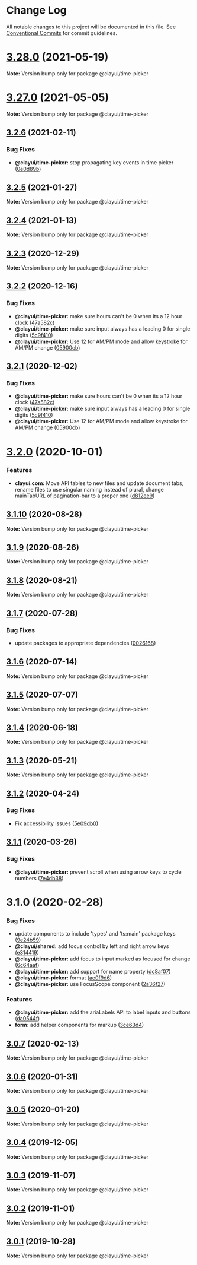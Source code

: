 # Change Log

All notable changes to this project will be documented in this file.
See [Conventional Commits](https://conventionalcommits.org) for commit guidelines.

# [3.28.0](https://github.com/liferay/clay/compare/v3.27.0...v3.28.0) (2021-05-19)

**Note:** Version bump only for package @clayui/time-picker

# [3.27.0](https://github.com/liferay/clay/compare/v3.26.0...v3.27.0) (2021-05-05)

**Note:** Version bump only for package @clayui/time-picker

## [3.2.6](https://github.com/liferay/clay/compare/@clayui/time-picker@3.2.5...@clayui/time-picker@3.2.6) (2021-02-11)

### Bug Fixes

-   **@clayui/time-picker:** stop propagating key events in time picker ([0e0d89b](https://github.com/liferay/clay/commit/0e0d89b))

## [3.2.5](https://github.com/liferay/clay/compare/@clayui/time-picker@3.2.4...@clayui/time-picker@3.2.5) (2021-01-27)

**Note:** Version bump only for package @clayui/time-picker

## [3.2.4](https://github.com/liferay/clay/compare/@clayui/time-picker@3.2.3...@clayui/time-picker@3.2.4) (2021-01-13)

**Note:** Version bump only for package @clayui/time-picker

## [3.2.3](https://github.com/liferay/clay/compare/@clayui/time-picker@3.2.2...@clayui/time-picker@3.2.3) (2020-12-29)

**Note:** Version bump only for package @clayui/time-picker

## [3.2.2](https://github.com/liferay/clay/compare/@clayui/time-picker@3.2.0...@clayui/time-picker@3.2.2) (2020-12-16)

### Bug Fixes

-   **@clayui/time-picker:** make sure hours can't be 0 when its a 12 hour clock ([47a582c](https://github.com/liferay/clay/commit/47a582c))
-   **@clayui/time-picker:** make sure input always has a leading 0 for single digits ([5c9f410](https://github.com/liferay/clay/commit/5c9f410))
-   **@clayui/time-picker:** Use 12 for AM/PM mode and allow keystroke for AM/PM change ([05900cb](https://github.com/liferay/clay/commit/05900cb))

## [3.2.1](https://github.com/liferay/clay/compare/@clayui/time-picker@3.2.0...@clayui/time-picker@3.2.1) (2020-12-02)

### Bug Fixes

-   **@clayui/time-picker:** make sure hours can't be 0 when its a 12 hour clock ([47a582c](https://github.com/liferay/clay/commit/47a582c))
-   **@clayui/time-picker:** make sure input always has a leading 0 for single digits ([5c9f410](https://github.com/liferay/clay/commit/5c9f410))
-   **@clayui/time-picker:** Use 12 for AM/PM mode and allow keystroke for AM/PM change ([05900cb](https://github.com/liferay/clay/commit/05900cb))

# [3.2.0](https://github.com/liferay/clay/compare/@clayui/time-picker@3.1.10...@clayui/time-picker@3.2.0) (2020-10-01)

### Features

-   **clayui.com:** Move API tables to new files and update document tabs, rename files to use singular naming instead of plural, change mainTabURL of pagination-bar to a proper one ([d812ee9](https://github.com/liferay/clay/commit/d812ee9))

## [3.1.10](https://github.com/liferay/clay/compare/@clayui/time-picker@3.1.9...@clayui/time-picker@3.1.10) (2020-08-28)

**Note:** Version bump only for package @clayui/time-picker

## [3.1.9](https://github.com/liferay/clay/compare/@clayui/time-picker@3.1.8...@clayui/time-picker@3.1.9) (2020-08-26)

**Note:** Version bump only for package @clayui/time-picker

## [3.1.8](https://github.com/liferay/clay/compare/@clayui/time-picker@3.1.7...@clayui/time-picker@3.1.8) (2020-08-21)

**Note:** Version bump only for package @clayui/time-picker

## [3.1.7](https://github.com/liferay/clay/compare/@clayui/time-picker@3.1.6...@clayui/time-picker@3.1.7) (2020-07-28)

### Bug Fixes

-   update packages to appropriate dependencies ([0026168](https://github.com/liferay/clay/commit/0026168))

## [3.1.6](https://github.com/liferay/clay/compare/@clayui/time-picker@3.1.5...@clayui/time-picker@3.1.6) (2020-07-14)

**Note:** Version bump only for package @clayui/time-picker

## [3.1.5](https://github.com/liferay/clay/compare/@clayui/time-picker@3.1.4...@clayui/time-picker@3.1.5) (2020-07-07)

**Note:** Version bump only for package @clayui/time-picker

## [3.1.4](https://github.com/liferay/clay/compare/@clayui/time-picker@3.1.3...@clayui/time-picker@3.1.4) (2020-06-18)

**Note:** Version bump only for package @clayui/time-picker

## [3.1.3](https://github.com/liferay/clay/compare/@clayui/time-picker@3.1.2...@clayui/time-picker@3.1.3) (2020-05-21)

**Note:** Version bump only for package @clayui/time-picker

## [3.1.2](https://github.com/liferay/clay/compare/@clayui/time-picker@3.1.1...@clayui/time-picker@3.1.2) (2020-04-24)

### Bug Fixes

-   Fix accessibility issues ([5e09db0](https://github.com/liferay/clay/commit/5e09db0))

## [3.1.1](https://github.com/liferay/clay/tree/master/packages/clay-time-picker/compare/@clayui/time-picker@3.1.0...@clayui/time-picker@3.1.1) (2020-03-26)

### Bug Fixes

-   **@clayui/time-picker:** prevent scroll when using arrow keys to cycle numbers ([7e4db38](https://github.com/liferay/clay/commit/7e4db38))

# 3.1.0 (2020-02-28)

### Bug Fixes

-   update components to include 'types' and 'ts:main' package keys ([9e24b59](https://github.com/liferay/clay/commit/9e24b59))
-   **@clayui/shared:** add focus control by left and right arrow keys ([e314419](https://github.com/liferay/clay/commit/e314419))
-   **@clayui/time-picker:** add focus to input marked as focused for change ([6c64aaf](https://github.com/liferay/clay/commit/6c64aaf))
-   **@clayui/time-picker:** add support for name property ([dc8af07](https://github.com/liferay/clay/commit/dc8af07))
-   **@clayui/time-picker:** format ([ae0f9d6](https://github.com/liferay/clay/commit/ae0f9d6))
-   **@clayui/time-picker:** use FocusScope component ([2a36f27](https://github.com/liferay/clay/commit/2a36f27))

### Features

-   **@clayui/time-picker:** add the ariaLabels API to label inputs and buttons ([da0544f](https://github.com/liferay/clay/commit/da0544f))
-   **form:** add helper components for markup ([3ce63d4](https://github.com/liferay/clay/commit/3ce63d4))

## [3.0.7](https://github.com/liferay/clay/tree/master/packages/clay-time-picker/compare/@clayui/time-picker@3.0.6...@clayui/time-picker@3.0.7) (2020-02-13)

**Note:** Version bump only for package @clayui/time-picker

## [3.0.6](https://github.com/liferay/clay/tree/master/packages/clay-time-picker/compare/@clayui/time-picker@3.0.3...@clayui/time-picker@3.0.6) (2020-01-31)

**Note:** Version bump only for package @clayui/time-picker

## [3.0.5](https://github.com/liferay/clay/tree/master/packages/clay-time-picker/compare/@clayui/time-picker@3.0.3...@clayui/time-picker@3.0.5) (2020-01-20)

**Note:** Version bump only for package @clayui/time-picker

## [3.0.4](https://github.com/liferay/clay/tree/master/packages/clay-time-picker/compare/@clayui/time-picker@3.0.3...@clayui/time-picker@3.0.4) (2019-12-05)

**Note:** Version bump only for package @clayui/time-picker

## [3.0.3](https://github.com/liferay/clay/tree/master/packages/clay-time-picker/compare/@clayui/time-picker@3.0.2...@clayui/time-picker@3.0.3) (2019-11-07)

**Note:** Version bump only for package @clayui/time-picker

## [3.0.2](https://github.com/liferay/clay/tree/master/packages/clay-time-picker/compare/@clayui/time-picker@3.0.1...@clayui/time-picker@3.0.2) (2019-11-01)

**Note:** Version bump only for package @clayui/time-picker

## [3.0.1](https://github.com/liferay/clay/tree/master/packages/clay-time-picker/compare/@clayui/time-picker@3.0.0...@clayui/time-picker@3.0.1) (2019-10-28)

**Note:** Version bump only for package @clayui/time-picker
